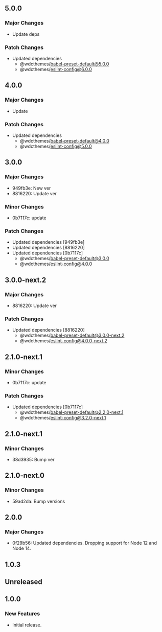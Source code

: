 <!-- Learn how to maintain this file at https://github.com/WordPress/gutenberg/tree/HEAD/packages#maintaining-changelogs. -->

## 5.0.0

### Major Changes

- Update deps

### Patch Changes

- Updated dependencies
  - @wdcthemes/babel-preset-default@5.0.0
  - @wdcthemes/eslint-config@6.0.0

## 4.0.0

### Major Changes

- Update

### Patch Changes

- Updated dependencies
  - @wdcthemes/babel-preset-default@4.0.0
  - @wdcthemes/eslint-config@5.0.0

## 3.0.0

### Major Changes

- 949fb3e: New ver
- 8816220: Update ver

### Minor Changes

- 0b7117c: update

### Patch Changes

- Updated dependencies [949fb3e]
- Updated dependencies [8816220]
- Updated dependencies [0b7117c]
  - @wdcthemes/babel-preset-default@3.0.0
  - @wdcthemes/eslint-config@4.0.0

## 3.0.0-next.2

### Major Changes

- 8816220: Update ver

### Patch Changes

- Updated dependencies [8816220]
  - @wdcthemes/babel-preset-default@3.0.0-next.2
  - @wdcthemes/eslint-config@4.0.0-next.2

## 2.1.0-next.1

### Minor Changes

- 0b7117c: update

### Patch Changes

- Updated dependencies [0b7117c]
  - @wdcthemes/babel-preset-default@2.2.0-next.1
  - @wdcthemes/eslint-config@3.2.0-next.1

## 2.1.0-next.1

### Minor Changes

- 38d3935: Bump ver

## 2.1.0-next.0

### Minor Changes

- 59ad2da: Bump versions

## 2.0.0

### Major Changes

- 0f29b56: Updated dependencies.
  Dropping support for Node 12 and Node 14.

## 1.0.3

## Unreleased

## 1.0.0

### New Features

- Initial release.
